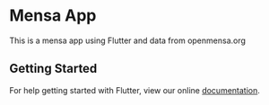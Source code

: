 # Mensa App

This is a mensa app using Flutter and data from openmensa.org

## Getting Started

For help getting started with Flutter, view our online
[documentation](http://flutter.io/).
